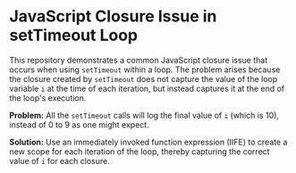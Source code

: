 # JavaScript Closure Issue in setTimeout Loop

This repository demonstrates a common JavaScript closure issue that occurs when using `setTimeout` within a loop.  The problem arises because the closure created by `setTimeout` does not capture the value of the loop variable `i` at the time of each iteration, but instead captures it at the end of the loop's execution.

**Problem:** All the `setTimeout` calls will log the final value of `i` (which is 10), instead of 0 to 9 as one might expect.

**Solution:** Use an immediately invoked function expression (IIFE) to create a new scope for each iteration of the loop, thereby capturing the correct value of `i` for each closure.